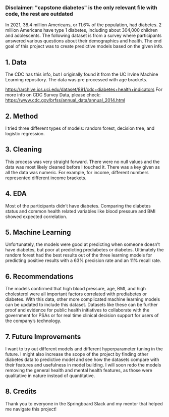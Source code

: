 ### Disclaimer: "capstone diabetes" is the only relevant file with code, the rest are outdated

In 2021, 38.4 million Americans, or 11.6% of the population, had diabetes. 2 million Americans have type 1 diabetes, including about 304,000 children and adolescents. The following dataset is from a survey where participants answered various questions about their demographics and health. The end goal of this project was to create predictive models based on the given info.

## 1.	Data
The CDC has this info, but I originally found it from the UC Irvine Machine Learning repository. The data was pre processed with age brackets.

https://archive.ics.uci.edu/dataset/891/cdc+diabetes+health+indicators
For more info on CDC Survey Data, please check: https://www.cdc.gov/brfss/annual_data/annual_2014.html

## 2.	Method
I tried three different types of models: random forest, decision tree, and logistic regression.

## 3.	Cleaning
This process was very straight forward. There were no null values and the data was most likely cleaned before I touched it. There was a key given as all the data was numeric. For example, for income, different numbers represented different income brackets.

## 4.	EDA
Most of the participants didn’t have diabetes. Comparing the diabetes status and common health related variables like blood pressure and BMI showed expected correlation. 

## 5.	Machine Learning

Unfortunately, the models were good at predicting when someone doesn’t have diabetes, but poor at predicting prediabetes or diabetes. Ultimately the random forest had the best results out of the three learning models for predicting positive results with a 63% precision rate and an 11% recall rate. 

## 6.	Recommendations
The models confirmed that high blood pressure, age, BMI, and high cholesterol were all important factors correlated with prediabetes or diabetes. With this data, other more complicated machine learning models can be updated to include this dataset. Datasets like these can be further proof and evidence for public health initiatives to collaborate with the government for PSAs or for real time clinical decision support for users of the company’s technology.


## 7.	Future Improvements
I want to try out different models and different hyperparameter tuning in the future. I might also increase the scope of the project by finding other diabetes data to predictive model and see how the datasets compare with their features and usefulness in model building. I will soon redo the models removing the general health and mental health features, as those were qualitative in nature instead of quantitative.

## 8.	Credits

Thank you to everyone in the Springboard Slack and my mentor that helped me navigate this project!
